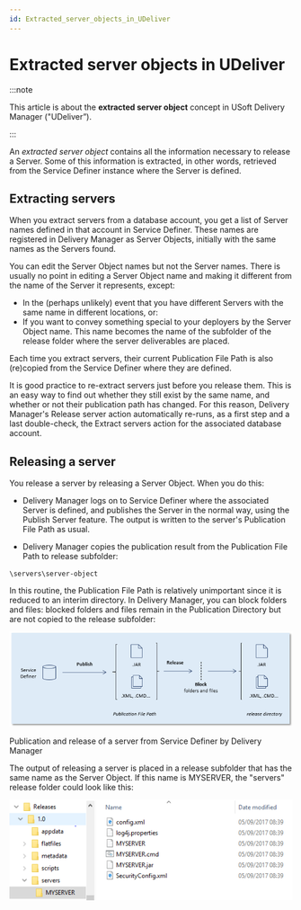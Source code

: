 ```yaml
---
id: Extracted_server_objects_in_UDeliver
---
```


# Extracted server objects in UDeliver


:::note

This article is about the **extracted server object** concept in USoft Delivery Manager ("UDeliver”).

:::

An *extracted server object* contains all the information necessary to release a Server. Some of this information is extracted, in other words, retrieved from the Service Definer instance where the Server is defined.

## Extracting servers

When you extract servers from a database account, you get a list of Server names defined in that account in Service Definer. These names are registered in Delivery Manager as Server Objects, initially with the same names as the Servers found.

You can edit the Server Object names but not the Server names. There is usually no point in editing a Server Object name and making it different from the name of the Server it represents, except:

- In the (perhaps unlikely) event that you have different Servers with the same name in different locations, or:
- If you want to convey something special to your deployers by the Server Object name. This name becomes the name of the subfolder of the release folder where the server deliverables are placed.

Each time you extract servers, their current Publication File Path is also (re)copied from the Service Definer where they are defined.

It is good practice to re-extract servers just before you release them. This is an easy way to find out whether they still exist by the same name, and whether or not their publication path has changed. For this reason, Delivery Manager's Release server action automatically re-runs, as a first step and a last double-check, the Extract servers action for the associated database account.

## Releasing a server

You release a server by releasing a Server Object. When you do this:

- Delivery Manager logs on to Service Definer where the associated Server is defined, and publishes the Server in the normal way, using the Publish Server feature. The output is written to the server's Publication File Path as usual.

- Delivery Manager copies the publication result from the Publication File Path to release subfolder:

```
\servers\server-object
```

In this routine, the Publication File Path is relatively unimportant since it is reduced to an interim directory. In Delivery Manager, you can block folders and files: blocked folders and files remain in the Publication Directory but are not copied to the release subfolder:

![](./assets/e435d694-467c-4d79-b576-316298424e8e.png)

Publication and release of a server from Service Definer by Delivery Manager

The output of releasing a server is placed in a release subfolder that has the same name as the Server Object. If this name is MYSERVER, the "servers" release folder could look like this:

![](./assets/23505038-7efc-43c7-afbf-ef705a27f371.png)

##  